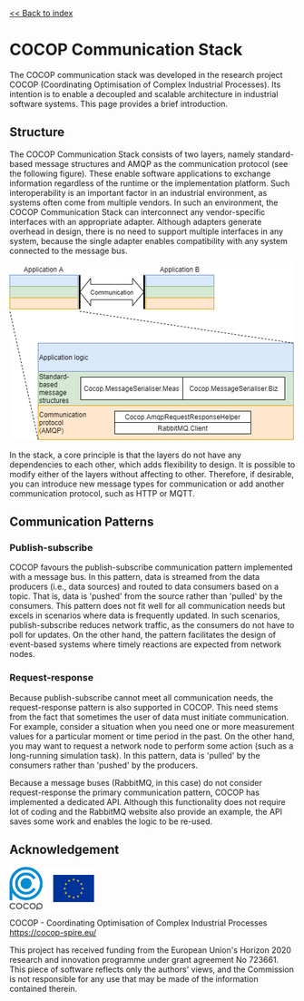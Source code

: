 
[<< Back to index](index.html)

# COCOP Communication Stack

The COCOP communication stack was developed in the research project COCOP
(Coordinating Optimisation of Complex Industrial Processes). Its intention is
to enable a decoupled and scalable architecture in industrial software systems.
This page provides a brief introduction.


## Structure

The COCOP Communication Stack consists of two layers, namely standard-based
message structures and AMQP as the communication protocol (see the following 
figure). These enable software applications to exchange information regardless
of the runtime or the implementation platform. Such interoperability is an
important factor in an industrial environment, as systems often come from
multiple vendors. In such an environment, the COCOP Communication Stack can 
interconnect any vendor-specific interfaces with an appropriate
adapter. Although adapters generate overhead in design, there is no need to
support multiple interfaces in any system, because the single adapter
enables compatibility with any system connected to the message bus.

![Image](stack.png "Stack")

In the stack, a core principle is that the layers do not have any dependencies
to each other, which adds flexibility to design. It is possible to modify
either of the layers without affecting to other. Therefore, if desirable,
you can introduce new message types for communication or add another
communication protocol, such as HTTP or MQTT.


## Communication Patterns

### Publish-subscribe

COCOP favours the publish-subscribe communication pattern implemented with a
message bus. In this pattern, data is streamed from the data producers (i.e.,
data sources) and routed to data consumers based on a topic. That is, data is
'pushed' from the source rather than 'pulled' by the consumers. This pattern
does not fit well for all communication needs but excels in scenarios where
data is frequently updated. In such scenarios, publish-subscribe reduces
network traffic, as the consumers do not have to poll for updates. On the other
hand, the pattern facilitates the design of event-based systems where timely
reactions are expected from network nodes.


### Request-response

Because publish-subscribe cannot meet all communication needs, the
request-response pattern is also supported in COCOP. This need stems from the
fact that sometimes the user of data must initiate communication. For example,
consider a situation when you need one or more measurement values for a
particular moment or time period in the past. On the other hand, you may want
to request a network node to perform some action (such as a long-running
simulation task). In this pattern, data is 'pulled' by the consumers rather
than 'pushed' by the producers.

Because a message buses (RabbitMQ, in this case) do not
consider request-response the primary communication pattern, COCOP has
implemented a dedicated API.
Although this functionality does not require lot of coding and the RabbitMQ
website also provide an example, the API saves some work and enables the logic
to be re-used.


## Acknowledgement

<img src="logos.png" alt="COCOP and EU" style="display:block;margin-right:auto" />

COCOP - Coordinating Optimisation of Complex Industrial Processes  
https://cocop-spire.eu/

This project has received funding from the European Union's Horizon 2020
research and innovation programme under grant agreement No 723661. This piece
of software reflects only the authors' views, and the Commission is not
responsible for any use that may be made of the information contained therein.
